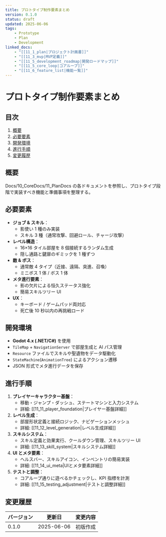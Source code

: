 ```yaml
---
title: プロトタイプ制作要素まとめ
version: 0.1.0
status: draft
updated: 2025-06-06
tags:
    - Prototype
    - Plan
    - Development
linked_docs:
    - "[[11_1_plan|プロジェクト計画書]]"
    - "[[11_3_mvp|MVP定義]]"
    - "[[11_5_development_roadmap|開発ロードマップ]]"
    - "[[11_5_core_loop|コアループ]]"
    - "[[11_6_feature_list|機能一覧]]"
---
```


# プロトタイプ制作要素まとめ

## 目次

1. [概要](#概要)
2. [必要要素](#必要要素)
3. [開発環境](#開発環境)
4. [進行手順](#進行手順)
5. [変更履歴](#変更履歴)

## 概要

Docs/10_CoreDocs/11_PlanDocs の各ドキュメントを参照し、プロトタイプ段階で実装すべき機能と準備事項を整理する。

## 必要要素

- **ジョブ & スキル**：
    - 影使い 1 種のみ実装
    - スキル 3 種（通常攻撃、回避ロール、チャージ攻撃）
- **レベル構造**：
    - 16×16 タイル部屋を 8 個接続するランダム生成
    - 隠し通路と鍵扉のギミックを 1 種ずつ
- **敵 & ボス**：
    - 通常敵 4 タイプ（近接、遠隔、突進、召喚）
    - ミニボス 1 体 / ボス 1 体
- **メタ進行要素**：
    - 影の欠片による恒久ステータス強化
    - 簡易スキルツリー UI
- **UX**：
    - キーボード / ゲームパッド両対応
    - 死亡後 10 秒以内の再挑戦ロード

## 開発環境

- **Godot 4.x (.NET/C#)** を使用
- `TileMap` + `NavigationServer` で部屋生成と AI パス管理
- `Resource` ファイルでスキルや聖遺物をデータ駆動化
- `StateMachine`(`AnimationTree`) によるアクション遷移
- JSON 形式でメタ進行データを保存

## 進行手順

1. **プレイヤーキャラクター基盤**：
    - 移動・ジャンプ・ダッシュ、ステートマシンと入力システム
    - 詳細: [[11_11_player_foundation|プレイヤー基盤詳細]]
2. **レベル生成**：
    - 部屋形状定義と接続ロジック、ナビゲーションメッシュ
    - 詳細: [[11_12_level_generation|レベル生成詳細]]
3. **スキルシステム**：
    - スキル定義と効果実行、クールダウン管理、スキルツリー UI
    - 詳細: [[11_13_skill_system|スキルシステム詳細]]
4. **UI とメタ要素**：
    - ヘルスバー、スキルアイコン、インベントリの簡易実装
    - 詳細: [[11_14_ui_meta|UIとメタ要素詳細]]
5. **テストと調整**：
    - コアループ通りに遊べるかチェックし、KPI 指標を計測
    - 詳細: [[11_15_testing_adjustment|テストと調整詳細]]

## 変更履歴

| バージョン | 更新日     | 変更内容       |
| ---------- | ---------- | -------------- |
| 0.1.0      | 2025-06-06 | 初版作成       |

